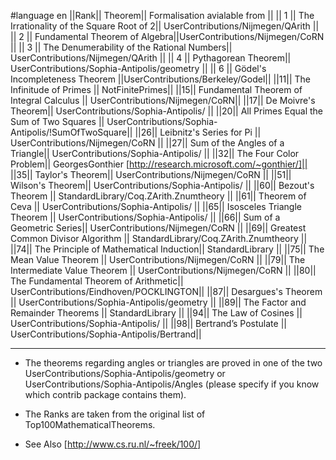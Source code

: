 #language en
||Rank|| Theorem|| Formalisation avialable from ||
|| 1 || The Irrationality of the Square Root of 2|| UserContributions/Nijmegen/QArith ||
|| 2 || Fundamental Theorem of Algebra||UserContributions/Nijmegen/CoRN ||
|| 3 || The Denumerability of the Rational Numbers|| UserContributions/Nijmegen/QArith ||
|| 4 || Pythagorean Theorem|| UserContributions/Sophia-Antipolis/geometry ||
|| 6 || Gödel's Incompleteness Theorem ||UserContributions/Berkeley/Godel||
||11|| The Infinitude of Primes || NotFinitePrimes||
||15|| Fundamental Theorem of Integral Calculus || UserContributions/Nijmegen/CoRN||
||17|| De Moivre's Theorem|| UserContributions/Sophia-Antipolis/  ||
||20|| All Primes Equal the Sum of Two Squares || UserContributions/Sophia-Antipolis/!SumOfTwoSquare||
||26|| Leibnitz's Series for Pi || UserContributions/Nijmegen/CoRN ||
||27|| Sum of the Angles of a Triangle|| UserContributions/Sophia-Antipolis/  ||
||32|| The Four Color Problem|| GeorgesGonthier [http://research.microsoft.com/~gonthier/]||
||35|| Taylor's Theorem|| UserContributions/Nijmegen/CoRN ||
||51|| Wilson's Theorem|| UserContributions/Sophia-Antipolis/ ||
||60|| Bezout's Theorem || StandardLibrary/Coq.ZArith.Znumtheory ||
||61|| Theorem of Ceva || UserContributions/Sophia-Antipolis/ ||
||65|| Isosceles Triangle Theorem || UserContributions/Sophia-Antipolis/  ||
||66|| Sum of a Geometric Series|| UserContributions/Nijmegen/CoRN ||
||69|| Greatest Common Divisor Algorithm || StandardLibrary/Coq.ZArith.Znumtheory ||
||74|| The Principle of Mathematical Induction|| StandardLibrary ||
||75|| The Mean Value Theorem || UserContributions/Nijmegen/CoRN ||
||79|| The Intermediate Value Theorem || UserContributions/Nijmegen/CoRN ||
||80|| The Fundamental Theorem of Arithmetic|| UserContributions/Eindhoven/POCKLINGTON||
||87|| Desargues's Theorem || UserContributions/Sophia-Antipolis/geometry ||
||89|| The Factor and Remainder Theorems || StandardLibrary ||
||94|| The Law of Cosines || UserContributions/Sophia-Antipolis/  ||
||98|| Bertrand’s Postulate || UserContributions/Sophia-Antipolis/Bertrand||


----

 * The theorems regarding angles or triangles are proved in one of the two UserContributions/Sophia-Antipolis/geometry or UserContributions/Sophia-Antipolis/Angles (please specify if you know which contrib package contains them).

 * The Ranks are taken from the original list of Top100MathematicalTheorems.

 * See Also [http://www.cs.ru.nl/~freek/100/]
